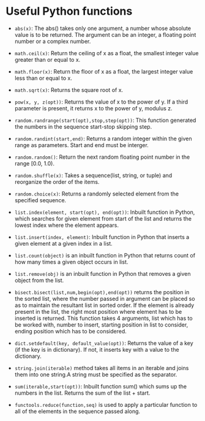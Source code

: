 # Useful Python functions
- `abs(x)`: The abs() takes only one argument, a number whose absolute value is to be returned. The argument can be an integer, a floating point number or a complex number.  
- `math.ceil(x)`: Return the ceiling of x as a float, the smallest integer value greater than or equal to x.
- `math.floor(x)`: Return the floor of x as a float, the largest integer value less than or equal to x.
- `math.sqrt(x)`: Returns the square root of x.
- `pow(x, y, z(opt))`: Returns the value of x to the power of y. If a third parameter is present, it returns x to the power of y, modulus z.  
- `random.randrange(start(opt),stop,step(opt))`: This function generated the numbers in the sequence start-stop skipping step.  
- `random.randint(start,end)`: Returns a random integer within the given range as parameters. Start and end must be interger.
- `random.random()`: Return the next random floating point number in the range [0.0, 1.0).

- `random.shuffle(x)`: Takes a sequence(list, string, or tuple) and reorganize the order of the items.
- `random.choice(x)`: Returns a randomly selected element from the specified sequence.

- `list.index(element, start(opt), end(opt))`: Inbuilt function in Python, which searches for given element from start of the list and returns the lowest index where the element appears.
- `list.insert(index, element)`: Inbuilt function in Python that inserts a given element at a given index in a list.
- `list.count(object)` is an inbuilt function in Python that returns count of how many times a given object occurs in list.
- `list.remove(obj)` is an inbuilt function in Python that removes a given object from the list.
- `bisect.bisect(list,num,begin(opt),end(opt))` returns the position in the sorted list, where the number passed in argument can be placed so as to maintain the resultant list in sorted order. If the element is already present in the list, the right most position where element has to be inserted is returned. This function takes 4 arguments, list which has to be worked with, number to insert, starting position in list to consider, ending position which has to be considered.
- `dict.setdefault(key, default_value(opt))`: Returns the value of a key (if the key is in dictionary). If not, it inserts key with a value to the dictionary.
- `string.join(iterable)` method takes all items in an iterable and joins them into one string.A string must be specified as the separator.
- `sum(iterable,start(opt))`: Inbuilt function sum() which sums up the numbers in the list. Returns the sum of the list + start. 
- `functools.reduce(function,seq)` is used to apply a particular function to all of the elements in the sequence passed along.
